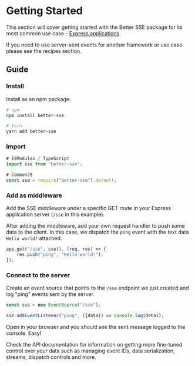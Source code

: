 # Getting Started

This section will cover getting started with the Better SSE package for its most common use case - [Express applications](https://expressjs.com/).

If you need to use server-sent events for another framework or use case please see the recipes section.

## Guide

### Install

Install as an npm package:

```bash
# npm
npm install better-sse

# Yarn
yarn add better-sse
```

### Import

```javascript
# ESModules / TypeScript
import sse from "better-sse";

# CommonJS
const sse = require("better-sse").default;
```

### Add as middleware

Add the SSE middleware under a specific GET route in your Express application server (`/sse` in this example).

After adding the middleware, add your own request handler to push some data to the client. In this case, we dispatch the `ping` event with the text data `Hello world!` attached.

```javascript
app.get("/sse", sse(), (req, res) => {
	res.push("ping", "Hello world!");
});
```

### Connect to the server

Create an event source that points to the `/sse` endpoint we just created and log "ping" events sent by the server.

```javascript
const sse = new EventSource("/sse");

sse.addEventListener("ping", ({data}) => console.log(data));
```

Open in your browser and you should see the sent message logged to the console. Easy!

Check the API documentation for information on getting more fine-tuned control over your data such as managing event IDs, data serialization, streams, dispatch controls and more.
